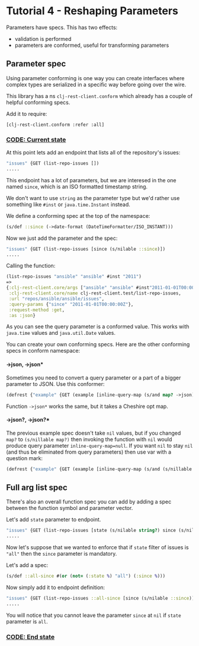 # Tutorial 4 - Reshaping Parameters

Parameters have specs. This has two effects:

- validation is performed
- parameters are conformed, useful for transforming parameters

## Parameter spec

Using parameter conforming is one way you can create interfaces where complex types are 
serialized in a specific way before going over the wire. 

This library has a ns `clj-rest-client.conform` which already has a couple of helpful conforming specs.

Add it to require:

`[clj-rest-client.conform :refer :all]`

### **[CODE: Current state](t4.clj)**

At this point lets add an endpoint that lists all of the repository's issues:

```clojure
"issues" {GET (list-repo-issues [])
.....

```

This endpoint has a lot of parameters, but we are interesed in the one named `since`,
which is an ISO formatted timestamp string. 

We don't want to use `string` as the parameter type but we'd rather use 
something like `#inst` or `java.time.Instant` instead.

We define a conforming spec at the top of the namespace:

```clojure
(s/def ::since (->date-format (DateTimeFormatter/ISO_INSTANT)))
```

Now we just add the parameter and the spec:


```clojure
"issues" {GET (list-repo-issues [since (s/nilable ::since)])
.....

```

Calling the function:

```clojure
(list-repo-issues "ansible" "ansible" #inst "2011")
=>
{:clj-rest-client.core/args ["ansible" "ansible" #inst"2011-01-01T00:00:00.000-00:00"],
 :clj-rest-client.core/name clj-rest-client.test/list-repo-issues,
 :url "repos/ansible/ansible/issues",
 :query-params {"since" "2011-01-01T00:00:00Z"},
 :request-method :get,
 :as :json}
```

As you can see the query parameter is a conformed value. This works with `java.time` values and `java.util.Date` values.

You can create your own conforming specs. Here are the other conforming specs in conform namespace:

#### ->json, ->json*

Sometimes you need to convert a query parameter or a part of a bigger parameter to JSON. Use this conformer:

```clojure
(defrest {"example" {GET (example [inline-query-map (s/and map? ->json)])}})
```

Function `->json*` works the same, but it takes a Cheshire opt map.

#### ->json?, ->json?*

The previous example spec doesn't take `nil` values, but if you changed `map?` to `(s/nillable map?)` then invoking the function
with `nil` would produce query parameter `inline-query-map=null`. If you want `nil` to stay `nil` (and thus be eliminated from
query parameters) then use var with a question mark:

```clojure
(defrest {"example" {GET (example [inline-query-map (s/and (s/nillable map?) ->json?)])}})
```

## Full arg list spec

There's also an overall function spec you can add by adding a spec between the
function symbol and parameter vector.

Let's add `state` parameter to endpoint.

```clojure
"issues" {GET (list-repo-issues [state (s/nilable string?) since (s/nilable ::since)])
.....

```

Now let's suppose that we wanted to enforce that if `state` filter of issues is `"all"` 
then the `since` parameter is mandatory.

Let's add a spec:

```clojure
(s/def ::all-since #(or (not= (:state %) "all") (:since %)))
```

Now simply add it to endpoint definition:

```clojure
"issues" {GET (list-repo-issues ::all-since [since (s/nilable ::since)])
.....

```

You will notice that you cannot leave the parameter `since` at `nil` if `state` parameter is `all`.

### **[CODE: End state](t4-end.clj)**
